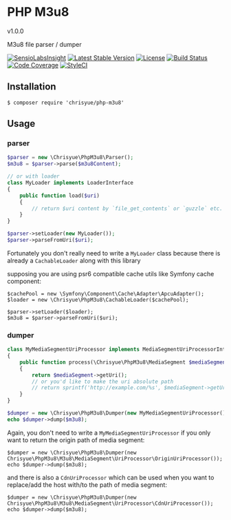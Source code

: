PHP M3u8
========

v1.0.0

M3u8 file parser / dumper

[![SensioLabsInsight](https://insight.sensiolabs.com/projects/f04296f1-1621-4af0-8346-fd3379f34a5a/big.png)](https://insight.sensiolabs.com/projects/f04296f1-1621-4af0-8346-fd3379f34a5a)
[![Latest Stable Version](https://poser.pugx.org/chrisyue/php-m3u8/v/stable)](https://packagist.org/packages/chrisyue/php-m3u8)
[![License](https://poser.pugx.org/chrisyue/php-m3u8/license)](https://packagist.org/packages/chrisyue/php-m3u8)
[![Build Status](https://travis-ci.org/chrisyue/php-m3u8.svg?branch=develop)](https://travis-ci.org/chrisyue/php-m3u8)
[![Code Coverage](https://scrutinizer-ci.com/g/chrisyue/php-m3u8/badges/coverage.png?b=develop)](https://scrutinizer-ci.com/g/chrisyue/php-m3u8/?branch=develop)
[![StyleCI](https://styleci.io/repos/52257600/shield)](https://styleci.io/repos/52257600)

Installation
------------

```
$ composer require 'chrisyue/php-m3u8'
```

Usage
-----

### parser

```php
$parser = new \Chrisyue\PhpM3u8\Parser();
$m3u8 = $parser->parse($m3u8Content);

// or with loader
class MyLoader implements LoaderInterface
{
    public function load($uri)
    {
        // return $uri content by `file_get_contents` or `guzzle` etc.
    }
}

$parser->setLoader(new MyLoader());
$parser->parseFromUri($uri);
```

Fortunately you don't really need to write a `MyLoader` class because there is already a `CachableLoader` along with this library

supposing you are using psr6 compatible cache utils like Symfony cache component:

```
$cachePool = new \Symfony\Component\Cache\Adapter\ApcuAdapter();
$loader = new \Chrisyue\PhpM3u8\CachableLoader($cachePool);

$parser->setLoader($loader);
$m3u8 = $parser->parseFromUri($uri);
```

### dumper

```php
class MyMediaSegmentUriProcessor implements MediaSegmentUriProcessorInterface
{
    public function process(\Chrisyue\PhpM3u8\MediaSegment $mediaSegment)
    {
        return $mediaSegment->getUri();
        // or you'd like to make the uri absolute path
        // return sprintf('http://example.com/%s', $mediaSegment->getUri());
    }
}

$dumper = new \Chrisyue\PhpM3u8\Dumper(new MyMediaSegmentUriProcessor());
echo $dumper->dump($m3u8);
```

Again, you don't need to write a `MyMediaSegmentUriProcessor` if you only want to return the origin path of media segment:

```
$dumper = new \Chrisyue\PhpM3u8\Dumper(new Chrisyue\PhpM3u8\M3u8\MediaSegment\UriProcessor\OriginUriProcessor());
echo $dumper->dump($m3u8);
```

and there is also a `CdnUriProcessor` which can be used when you want to replace/add the host with/to the path of media segment:
```
$dumper = new \Chrisyue\PhpM3u8\Dumper(new Chrisyue\PhpM3u8\M3u8\MediaSegment\UriProcessor\CdnUriProcessor());
echo $dumper->dump($m3u8);
```
